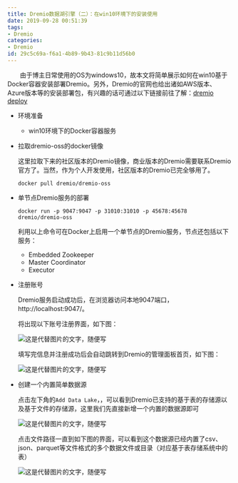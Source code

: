 ```yaml
---
title: Dremio数据湖引擎（二）：在win10环境下的安装使用
date: 2019-09-28 00:51:39
tags: 
- Dremio
categories:
- Dremio
id: 29c5c69a-f6a1-4b89-9b43-81c9b11d56b0
---
```


&emsp;&emsp;由于博主日常使用的OS为windows10，故本文将简单展示如何在win10基于Docker容器安装部署Dremio。另外，Dremio的官网也给出诸如AWS版本、Azure版本等的安装部署包，有兴趣的话可通过以下链接前往了解：[dremio deploy](https://www.dremio.com/deploy/)



- 环境准备
  - win10环境下的Docker容器服务

- 拉取dremio-oss的docker镜像

  这里拉取下来的社区版本的Dremio镜像，商业版本的Dremio需要联系Dremio官方了。当然，作为个人开发使用，社区版本的Dremio已完全够用了。

  ```shell
  docker pull dremio/dremio-oss
  ```

- 单节点Dremio服务的部署

  ```shell
  docker run -p 9047:9047 -p 31010:31010 -p 45678:45678 dremio/dremio-oss
  ```

  利用以上命令可在Docker上启用一个单节点的Dremio服务，节点还包括以下服务：

  - Embedded Zookeeper
  - Master Coordinator
  - Executor

- 注册账号

  Dremio服务启动成功后，在浏览器访问本地9047端口，http://localhost:9047/。

  将出现以下账号注册界面，如下图：

  ![这是代替图片的文字，随便写](register.png)

  填写完信息并注册成功后会自动跳转到Dremio的管理面板首页，如下图：

  ![这是代替图片的文字，随便写](index.png)

- 创建一个内置简单数据源

  点击左下角的`Add Data Lake`，，可以看到Dremio已支持的基于表的存储源以及基于文件的存储源，这里我们先直接新增一个内置的数据源即可

  ![这是代替图片的文字，随便写](sample.png)

  点击文件路径一直到如下图的界面，可以看到这个数据源已经内置了csv、json、parquet等文件格式的多个数据文件或目录（对应基于表存储系统中的表）

  ![这是代替图片的文字，随便写](sample2.png)











